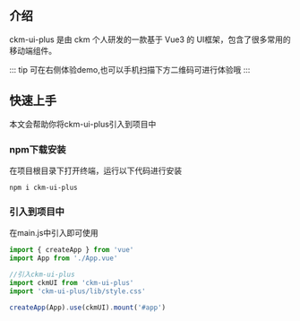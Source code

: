 ## 介绍
ckm-ui-plus 是由 ckm 个人研发的一款基于 Vue3 的 UI框架，包含了很多常用的移动端组件。

::: tip
可在右侧体验demo,也可以手机扫描下方二维码可进行体验哦
:::
<qr-code/>

<ShowPage/>

## 快速上手
本文会帮助你将ckm-ui-plus引入到项目中

### npm下载安装
在项目根目录下打开终端，运行以下代码进行安装
```
npm i ckm-ui-plus
```

### 引入到项目中
在main.js中引入即可使用

```javascript
import { createApp } from 'vue'
import App from './App.vue'

//引入ckm-ui-plus
import ckmUI from 'ckm-ui-plus'
import 'ckm-ui-plus/lib/style.css'

createApp(App).use(ckmUI).mount('#app')
```
